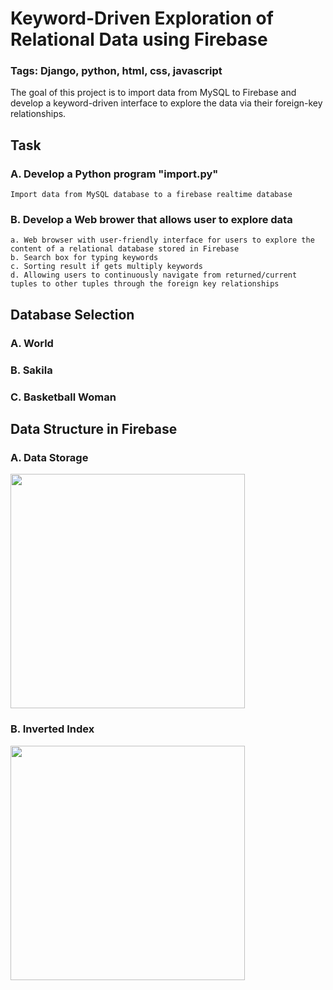 # Keyword-Driven Exploration of Relational Data using Firebase

### Tags: Django, python, html, css, javascript

The goal of this project is to import data from MySQL to Firebase and develop a keyword-driven interface to explore the data via their foreign-key relationships.

## Task

### A. Develop a Python program "import.py"

    Import data from MySQL database to a firebase realtime database
   
### B. Develop a Web brower that allows user to explore data

    a. Web browser with user-friendly interface for users to explore the content of a relational database stored in Firebase
    b. Search box for typing keywords
    c. Sorting result if gets multiply keywords
    d. Allowing users to continuously navigate from returned/current tuples to other tuples through the foreign key relationships

## Database Selection

### A. World

### B. Sakila

### C. Basketball Woman


## Data Structure in Firebase

### A. Data Storage
<img src = "https://github.com/ZepeiZhao/img/blob/master/Screen%20Shot%202020-05-14%20at%206.18.20%20PM.png" width = "375">

### B. Inverted Index

<img src = "https://github.com/ZepeiZhao/img/blob/master/Screen%20Shot%202020-05-14%20at%206.22.35%20PM.png" width = "375">



